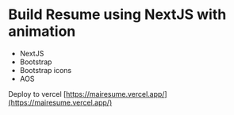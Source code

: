 # Build Resume using NextJS with animation

- NextJS
- Bootstrap
- Bootstrap icons
- AOS

Deploy to vercel
[https://mairesume.vercel.app/](https://mairesume.vercel.app/)
